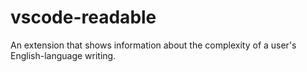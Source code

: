 # vscode-readable
 An extension that shows information about the complexity of a user's English-language writing.
